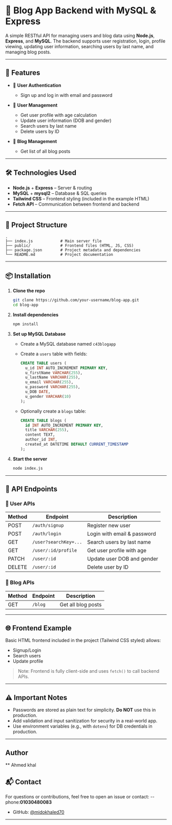 
# 📝 Blog App Backend with MySQL & Express

A simple RESTful API for managing users and blog data using **Node.js**, **Express**, and **MySQL**. The backend supports user registration, login, profile viewing, updating user information, searching users by last name, and managing blog posts.

---

## 🚀 Features

* 🔐 **User Authentication**

  * Sign up and log in with email and password

* 👤 **User Management**

  * Get user profile with age calculation
  * Update user information (DOB and gender)
  * Search users by last name
  * Delete users by ID

* 📰 **Blog Management**

  * Get list of all blog posts

---

## 🛠️ Technologies Used

* **Node.js** + **Express** – Server & routing
* **MySQL** + **mysql2** – Database & SQL queries
* **Tailwind CSS** – Frontend styling (included in the example HTML)
* **Fetch API** – Communication between frontend and backend

---

## 📁 Project Structure

```
.
├── index.js            # Main server file
├── public/             # Frontend files (HTML, JS, CSS)
├── package.json        # Project metadata and dependencies
└── README.md           # Project documentation
```

---

## 📦 Installation

1. **Clone the repo**

   ```bash
   git clone https://github.com/your-username/blog-app.git
   cd blog-app
   ```

2. **Install dependencies**

   ```bash
   npm install
   ```

3. **Set up MySQL Database**

   * Create a MySQL database named `c43blogapp`
   * Create a `users` table with fields:

     ```sql
     CREATE TABLE users (
       u_id INT AUTO_INCREMENT PRIMARY KEY,
       u_firstName VARCHAR(255),
       u_lastName VARCHAR(255),
       u_email VARCHAR(255),
       u_password VARCHAR(255),
       u_DOB DATE,
       u_gender VARCHAR(10)
     );
     ```
   * Optionally create a `blogs` table:

     ```sql
     CREATE TABLE blogs (
       id INT AUTO_INCREMENT PRIMARY KEY,
       title VARCHAR(255),
       content TEXT,
       author_id INT,
       created_at DATETIME DEFAULT CURRENT_TIMESTAMP
     );
     ```

4. **Start the server**

   ```bash
   node index.js
   ```

---

## 📡 API Endpoints

### 🧍 User APIs

| Method | Endpoint              | Description                 |
| ------ | --------------------- | --------------------------- |
| POST   | `/auth/signup`        | Register new user           |
| POST   | `/auth/login`         | Login with email & password |
| GET    | `/user?searchKey=...` | Search users by last name   |
| GET    | `/user/:id/profile`   | Get user profile with age   |
| PATCH  | `/user/:id`           | Update user DOB and gender  |
| DELETE | `/user/:id`           | Delete user by ID           |

### 📰 Blog APIs

| Method | Endpoint | Description        |
| ------ | -------- | ------------------ |
| GET    | `/blog`  | Get all blog posts |

---

## 🌐 Frontend Example

Basic HTML frontend included in the project (Tailwind CSS styled) allows:

* Signup/Login
* Search users
* Update profile

> Note: Frontend is fully client-side and uses `fetch()` to call backend APIs.

---

## ⚠️ Important Notes

* Passwords are stored as plain text for simplicity. **Do NOT** use this in production.
* Add validation and input sanitization for security in a real-world app.
* Use environment variables (e.g., with `dotenv`) for DB credentials in production.

---
## Author
** Ahmed khal
## 📬 Contact

For questions or contributions, feel free to open an issue or contact:
--phone:**01030480083**
* GitHub: [@midokhaled70](https://github.com/midokhaled70)

---


